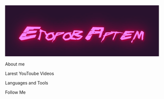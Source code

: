 [![Header](https://github.com/artemedev/artemedev/blob/main/assets/download.gif)](https://www.youtube.com/channel/UCdpACS60RY9uDq00NibjCew)

About me

Larest YouToube Videos

Languages and Tools

Follow Me